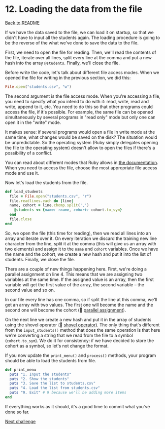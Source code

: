# 12. Loading the data from the file

[Back to README](README.md)

If we have the data saved to the file, we can load it on startup, so that we didn't have to input all the students again. The loading procedure is going to be the reverse of the what we've done to save the data to the file.

First, we need to open the file for reading. Then, we'll read the contents of the file, iterate over all lines, split every line at the comma and put a new hash into the array `@students`. Finally, we'll close the file.

Before write the code, let's talk about different file access modes. When we opened the file for writing in the previous section, we did this:

````ruby
File.open("students.csv", "w")
````

The second argument is the file access mode. When you're accessing a file, you need to specify what you intend to do with it: read, write, read and write, append to it, etc. You need to do this so that other programs could access the file, if it's possible. For example, the same file can be opened simultaneously by several programs in "read only" mode but only one can open it in the "write" mode.

It makes sense: if several programs would open a file in write mode at the same time, what changes would be saved on the disk? The situation would be unpredictable. So the operating system (Ruby simply delegates opening the file to the operating system) doesn't allow to open the files if there's a possibility of a conflict.

You can read about different modes that Ruby allows in [the documentation](http://www.ruby-doc.org/core-2.0.0/IO.html#method-c-new-label-IO+Open+Mode). When you need to access the file, choose the most appropriate file access mode and use it.

Now let's load the students from the file.

````ruby
def load_students
  file = File.open("students.csv", "r")
  file.readlines.each do |line|
  name, cohort = line.chomp.split(',')
    @students << {name: :name, cohort: cohort.to_sym}
  end
  file.close
end
````

So, we open the file (this time for reading), then we read all lines into an array and iterate over it. On every iteration we discard the training new line character from the line, split it at the comma (this will give us an array with two elements) and assign it to the `name` and `cohort` variables. Once we have the name and the cohort, we create a new hash and put it into the list of students. Finally, we close the file.

There are a couple of new things happening here. First, we're doing a parallel assignment on line 4. This means that we are assigning two variables at the same time. If the assigned value is an array, then the first variable will get the first value of the array, the second variable – the second value and so on.

In our file every line has one comma, so if split the line at this comma, we'll get an array with two values. The first one will become the name and the second one will become the cohort (:pill: [parallel assignment](https://github.com/makersacademy/pre_course/blob/master/pills/parallel_assignment.md)).

On the next line we create a new hash and put it in the array of students using the shovel operator (:pill: [shovel operator](https://github.com/makersacademy/pre_course/blob/master/pills/shovel_operator.md)). The only thing that's different from the `input_students()` method that does the same operation is that here we're converting a string that we read from the file to a symbol (`cohort.to_sym`). We do it for consistency: if we have decided to store the cohort as a symbol, so let's not change the format.

If you now update the `print_menu()` and `process()` methods, your program should be able to load the students from file.

````ruby
def print_menu
  puts "1. Input the students"
  puts "2. Show the students"
  puts "3. Save the list to students.csv"
  puts "4. Load the list from students.csv"
  puts "9. Exit" # 9 because we'll be adding more items  
end
````

If everything works as it should, it's a good time to commit what you've done so far.

[Next challenge](13_taking_arguments_command_line.md)

